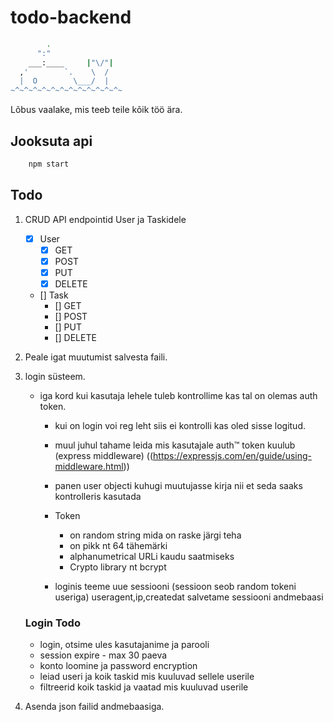 # todo-backend

```bash
        .
      ":"
    ___:____     |"\/"|
  ,'        `.    \  /
  |  O        \___/  |
~^~^~^~^~^~^~^~^~^~^~^~^~
```
Lõbus vaalake, mis teeb teile kõik töö ära.


## Jooksuta api

```bash
    npm start
```

## Todo

1. CRUD API endpointid User ja Taskidele
    - [x] User
        - [x] GET
        - [x] POST
        - [x] PUT
        - [x] DELETE
    - [] Task
        - [] GET
        - [] POST
        - [] PUT
        - [] DELETE
2. Peale igat muutumist salvesta faili.
3. login süsteem.
    

    - iga kord kui kasutaja lehele tuleb kontrollime kas tal on olemas auth token.
        - kui on login voi reg leht siis ei kontrolli kas oled sisse logitud.
        - muul juhul tahame leida mis kasutajale auth™ token kuulub (express middleware) ((https://expressjs.com/en/guide/using-middleware.html))
        - panen user objecti kuhugi muutujasse kirja nii et seda saaks kontrolleris kasutada
        - Token 
            - on random string mida on raske järgi teha
            - on pikk nt 64 tähemärki
            - alphanumetrical URLi kaudu saatmiseks
            - Crypto library nt bcrypt

        - loginis teeme uue sessiooni (sessioon seob random tokeni useriga) useragent,ip,createdat salvetame sessiooni andmebaasi




    ### Login Todo
    - login, otsime ules kasutajanime ja parooli
    - session expire - max 30 paeva
    - konto loomine ja password encryption
    - leiad useri ja koik taskid mis kuuluvad sellele userile
    - filtreerid koik taskid ja vaatad mis kuuluvad userile
4. Asenda json failid andmebaasiga.
